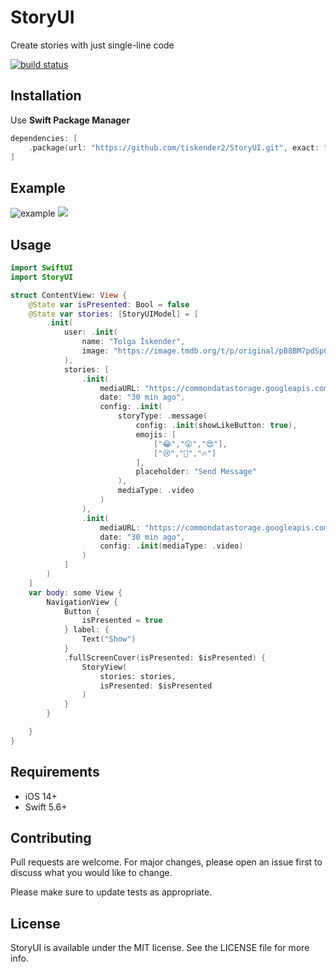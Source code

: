 # StoryUI

Create stories with just single-line code

<a href="https://circleci.com/gh/badges/shields/tree/master">
        <img src="https://img.shields.io/circleci/project/github/badges/shields/master" alt="build status"></a>
        
## Installation

Use **Swift Package Manager**

```swift
dependencies: [
    .package(url: "https://github.com/tiskender2/StoryUI.git", exact: "1.6.0")
]
```
## Example 
![example](https://user-images.githubusercontent.com/17899883/166338390-ac5988fc-b417-4c41-b35a-8b18eca61eac.gif)
![](https://github.com/tiskender2/StoryUI/assets/17899883/80b08837-05da-48b0-92c2-b7b7000c8618)

## Usage

```swift
import SwiftUI
import StoryUI

struct ContentView: View {
    @State var isPresented: Bool = false
    @State var stories: [StoryUIModel] = [
        .init(
            user: .init(
                name: "Tolga İskender",
                image: "https://image.tmdb.org/t/p/original/pB8BM7pdSp6B6Ih7QZ4DrQ3PmJK.jpg"
            ),
            stories: [
                .init(
                    mediaURL: "https://commondatastorage.googleapis.com/gtv-videos-bucket/sample/ForBiggerEscapes.mp4",
                    date: "30 min ago",
                    config: .init(
                        storyType: .message(
                            config: .init(showLikeButton: true),
                            emojis: [
                                ["😂","😮","😍"],
                                ["😢","👏","🔥"]
                            ],
                            placeholder: "Send Message"
                        ),
                        mediaType: .video
                    )
                ),
                .init(
                    mediaURL: "https://commondatastorage.googleapis.com/gtv-videos-bucket/sample/ForBiggerBlazes.mp4",
                    date: "30 min ago",
                    config: .init(mediaType: .video)
                )
            ]
        )
    ]
    var body: some View {
        NavigationView {
            Button {
                isPresented = true
            } label: {
                Text("Show")
            }
            .fullScreenCover(isPresented: $isPresented) {
                StoryView(
                    stories: stories,
                    isPresented: $isPresented
                )
            }
        }

    }
}
```
## Requirements
- iOS 14+
- Swift 5.6+
## Contributing
Pull requests are welcome. For major changes, please open an issue first to discuss what you would like to change.

Please make sure to update tests as appropriate.

## License
StoryUI is available under the MIT license. See the LICENSE file for more info.
